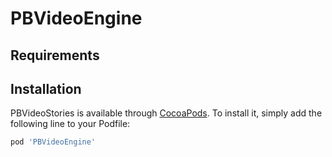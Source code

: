 # PBVideoEngine

## Requirements

## Installation

PBVideoStories is available through [CocoaPods](https://cocoapods.org). To install
it, simply add the following line to your Podfile:

```ruby
pod 'PBVideoEngine'
```
